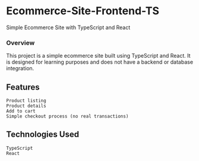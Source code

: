 # Ecommerce-Site-Frontend-TS
Simple Ecommerce Site with TypeScript and React

### Overview

This project is a simple ecommerce site built using TypeScript and React. It is designed for learning purposes and does not have a backend or database integration.

## Features

    Product listing
    Product details
    Add to cart
    Simple checkout process (no real transactions)


## Technologies Used

    TypeScript
    React
